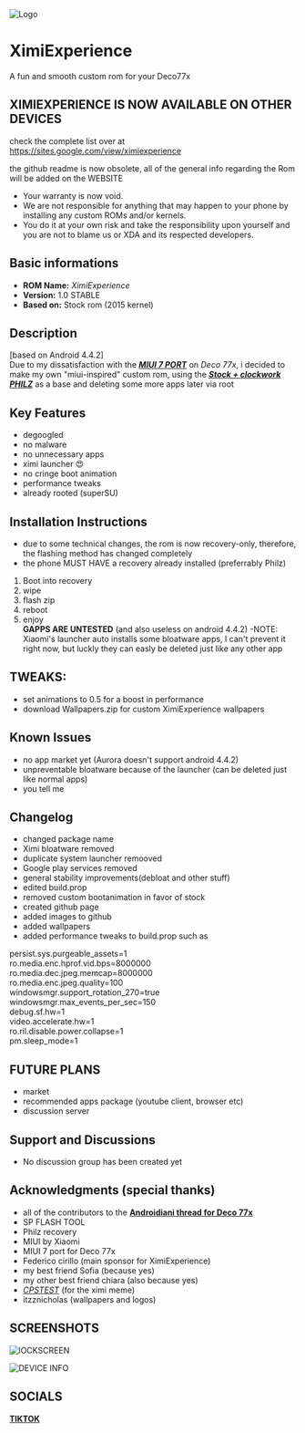 ![Logo](./Logo.png)

# XimiExperience
A fun and smooth custom rom for your Deco77x 

## XIMIEXPERIENCE IS NOW AVAILABLE ON OTHER DEVICES
check the complete list over at https://sites.google.com/view/ximiexperience

the github readme is now obsolete, all of the general info regarding the Rom will be added on the WEBSITE

 * Your warranty is now void.
 * We are not responsible for anything that may happen to your phone by installing any custom ROMs and/or kernels. 
 * You do it at your own risk and take the responsibility upon yourself and you are not to blame us or XDA and its respected developers.

## Basic informations
- **ROM Name:**  _XimiExperience_
- **Version:** 1.0 STABLE
- **Based on:** Stock rom (2015 kernel)

## **Description**
[based on Android 4.4.2] <br>
Due to my dissatisfaction with the [_**MIUI 7 PORT**_](https://www.androidiani.com/forum/modding-smartphone-altroconsumo/522845-miui-7-deco77x-port-bigboss97.html) on _Deco 77x_, i decided to make my own "miui-inspired" custom rom, 
using the [_**Stock + clockwork PHILZ**_](https://www.needrom.com/download/deco-77x-2/) as a base and deleting some more apps later via root

## **Key Features**
- degoogled
- no malware
- no unnecessary apps
- ximi launcher 😍
- no cringe boot animation
- performance tweaks
- already rooted (superSU)

## **Installation Instructions**
* due to some technical changes, the rom is now recovery-only, therefore, the flashing method has changed completely
* the phone MUST HAVE a recovery already installed (preferrably Philz)

1. Boot into recovery
2. wipe
3. flash zip
4. reboot
5. enjoy <br>
**GAPPS ARE UNTESTED** (and also useless on android 4.4.2)
-NOTE: Xiaomi's launcher auto installs some bloatware apps, I can't prevent it right now, but luckly they can easly be deleted just like any other app

## TWEAKS:
- set animations to 0.5 for a boost in performance
- download Wallpapers.zip for custom XimiExperience wallpapers


## **Known Issues**
- no app market yet (Aurora doesn't support android 4.4.2)
- unpreventable bloatware because of the launcher (can be deleted just like normal apps)
- you tell me


## **Changelog**
- changed package name
- Ximi bloatware removed
- duplicate system launcher remooved
- Google play services removed
- general stability improvements(debloat and other stuff)
- edited build.prop
- removed custom bootanimation in favor of stock
- created github page
- added images to github
- added wallpapers
- added performance tweaks to build.prop such as

persist.sys.purgeable_assets=1 <br>
ro.media.enc.hprof.vid.bps=8000000 <br>
ro.media.dec.jpeg.memcap=8000000 <br>
ro.media.enc.jpeg.quality=100 <br>
windowsmgr.support_rotation_270=true <br>
windowsmgr.max_events_per_sec=150 <br>
debug.sf.hw=1 <br>
video.accelerate.hw=1 <br>
ro.ril.disable.power.collapse=1 <br>
pm.sleep_mode=1 <br>


## FUTURE PLANS
- market
- recommended apps package (youtube client, browser etc)
- discussion server

## **Support and Discussions**
- No discussion group has been created yet

## **Acknowledgments** (special thanks)
- all of the contributors to the [**Androidiani thread for Deco 77x**](https://www.androidiani.com/forum/modding-smartphone-altroconsumo/507498-smartphone-altroconsumo-mt6572-modding.html)
- SP FLASH TOOL
- Philz recovery
- MIUI by Xiaomi
- MIUI 7 port for Deco 77x
- Federico cirillo (main sponsor for XimiExperience)
- my best friend Sofia (because yes)
- my other best friend chiara (also because yes)
- [_CPSTEST_](https://tiktok.com/@cpstest_) (for the ximi meme)
- itzznicholas (wallpapers and logos)

## SCREENSHOTS
![**lOCKSCREEN**](./Lockscreen.png)

![**DEVICE INFO**](./Info.png)

## SOCIALS
[**TIKTOK**](https://tiktok.com/@tuttohomebrew)
